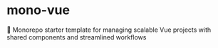 # mono-vue
📐 Monorepo starter template for managing scalable Vue projects with shared components and streamlined workflows
